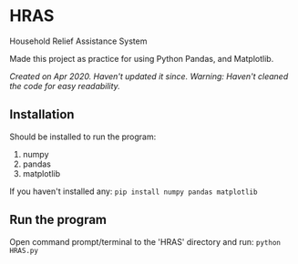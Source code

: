 # HRAS
Household Relief Assistance System

Made this project as practice for using Python Pandas, and Matplotlib.

*Created on Apr 2020. Haven't updated it since.*
*Warning: Haven't cleaned the code for easy readability.*

## Installation

Should be installed to run the program:
1. numpy
2. pandas
3. matplotlib

If you haven't installed any:
`pip install numpy pandas matplotlib`

## Run the program
Open command prompt/terminal to the 'HRAS' directory and run:
`python HRAS.py`
